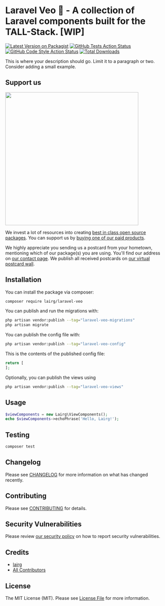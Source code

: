 # Laravel Veo 👀 - A collection of Laravel components built for the TALL-Stack. [WIP]

[![Latest Version on Packagist](https://img.shields.io/packagist/v/lairg/laravel-veo.svg?style=flat-square)](https://packagist.org/packages/lairg/laravel-veo)
[![GitHub Tests Action Status](https://img.shields.io/github/actions/workflow/status/lairg/laravel-veo/run-tests.yml?branch=main&label=tests&style=flat-square)](https://github.com/lairg/laravel-veo/actions?query=workflow%3Arun-tests+branch%3Amain)
[![GitHub Code Style Action Status](https://img.shields.io/github/actions/workflow/status/lairg/laravel-veo/fix-php-code-style-issues.yml?branch=main&label=code%20style&style=flat-square)](https://github.com/lairg/laravel-veo/actions?query=workflow%3A"Fix+PHP+code+style+issues"+branch%3Amain)
[![Total Downloads](https://img.shields.io/packagist/dt/lairg/laravel-veo.svg?style=flat-square)](https://packagist.org/packages/lairg/laravel-veo)

This is where your description should go. Limit it to a paragraph or two. Consider adding a small example.

## Support us

[<img src="https://github-ads.s3.eu-central-1.amazonaws.com/laravel-veo.jpg?t=1" width="419px" />](https://spatie.be/github-ad-click/laravel-veo)

We invest a lot of resources into creating [best in class open source packages](https://spatie.be/open-source). You can support us by [buying one of our paid products](https://spatie.be/open-source/support-us).

We highly appreciate you sending us a postcard from your hometown, mentioning which of our package(s) you are using. You'll find our address on [our contact page](https://spatie.be/about-us). We publish all received postcards on [our virtual postcard wall](https://spatie.be/open-source/postcards).

## Installation

You can install the package via composer:

```bash
composer require lairg/laravel-veo
```

You can publish and run the migrations with:

```bash
php artisan vendor:publish --tag="laravel-veo-migrations"
php artisan migrate
```

You can publish the config file with:

```bash
php artisan vendor:publish --tag="laravel-veo-config"
```

This is the contents of the published config file:

```php
return [
];
```

Optionally, you can publish the views using

```bash
php artisan vendor:publish --tag="laravel-veo-views"
```

## Usage

```php
$viewComponents = new Lairg\ViewComponents();
echo $viewComponents->echoPhrase('Hello, Lairg!');
```

## Testing

```bash
composer test
```

## Changelog

Please see [CHANGELOG](CHANGELOG.md) for more information on what has changed recently.

## Contributing

Please see [CONTRIBUTING](CONTRIBUTING.md) for details.

## Security Vulnerabilities

Please review [our security policy](../../security/policy) on how to report security vulnerabilities.

## Credits

- [lairg](https://github.com/lairg99)
- [All Contributors](../../contributors)

## License

The MIT License (MIT). Please see [License File](LICENSE.md) for more information.
